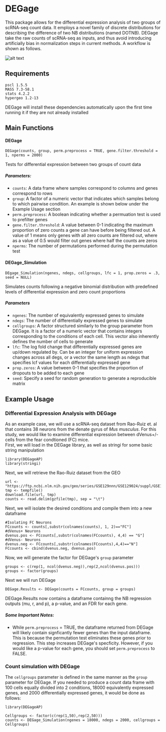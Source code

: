 # DEGage
This package allows for the differential expression analysis of two groups of scRNA-seq count data. It employs a novel family of discrete distributions for describing the difference of two NB distributions (named DOTNB). DEGage take the raw counts of scRNA-seq as inputs, and thus avoid introducing artificially bias in normalization steps in current methods. A workflow is shown as follows.

![alt text](https://github.com/chenyongrowan/DEGage/tree/main/DEGageAP/DEGage_Workflow.tif?raw=true)

 
## Requirements
```
pscl 1.5.5
MASS 7.3-58.1
stats 4.2.2
hypergeo 1.2-13
```
DEGage will install these dependencies automatically upon the first time running it if they are not already installed
## Main Functions
#### DEGage
```
DEGage(counts, group, perm.preprocess = TRUE, gene.filter.threshold = 1, nperms = 2000)
```
Tests for differential expression between two groups of count data  
##### Parameters:  
- `counts`: A data frame where samples correspond to columns and genes correspond to rows   
- `group`: A factor of a numeric vector that indicates which samples belong to which pairwise condition. An example is shown below under the Example Usage section  
- `perm.preprocess`: A boolean indicating whether a permuation test is used to prefilter genes  
- `gene.filter.threshold`: A value between 0-1 indicating the maximum proportion of zero counts a gene can have before being filtered out. A value of 1 means only genes with all zero counts are filtered out, where as a value of 0.5 would filter out genes where half the counts are zeros  
- `nperms`: The number of permutations performed during the permutation test  
#### DEGage_Simulation
```
DEgage_Simulation(ngenes, ndegs, cellgroups, lfc = 1, prop.zeros = .3, seed = NULL)
```
Simulates counts following a negative binomial distribution with predefined levels of differential expression and zero count proportions
##### Parameters
- `ngenes`: The number of equivalently expressed genes to simulate  
- `ndegs`: The number of differentially expressed genes to simulate  
- `cellgroups`: A factor structured similarly to the group parameter from DEGage. It is a factor of a numeric vector that contains integers corresponding to the conditions of each cell. This vector also inherently defines the number of cells to generate  
- `lfc`: The log fold change that differentially expressed genes are up/down regulated by. Can be an integer for uniform expression changes across all degs, or a vector the same length as ndegs that specifies lcf values for each differentially expressed gene  
- `prop.zeros`: A value between 0-1 that specifies the proportion of dropouts to be added to each gene  
- `seed`: Specify a seed for random generation to generate a reproducible matrix  
## Example Usage
### Differential Expression Analysis with DEGage
As an example case, we will use a scRNA-seq dataset from Rao-Ruiz et. al that contains 38 neurons from the denate gyrus of *Mus musculus*. For this study, we would like to examine differential expression between dVenus+/- cells from the fear condtioned (FC) mice.  
First, we will load in the DEGage library, as well as stringi for some basic string manipulation
```
library(DEGageAP)
library(stringi)
```
Next, we will retrieve the Rao-Ruiz dataset from the GEO
```
url <- "https://ftp.ncbi.nlm.nih.gov/geo/series/GSE129nnn/GSE129024/suppl/GSE129024_counts_per_gene_sample.txt.gz"
tmp <- tempfile()
download.file(url, tmp)
counts <- read.delim(gzfile(tmp), sep = "\t")
```
Next, we will isolate the desired conditions and compile them into a new dataframe
```
#Isolating FC Neurons
FCcounts <- counts[,substr(colnames(counts), 1, 2)=="FC"]
#dVenus+ Neurons
dvenus.pos <- FCcounts[,substr(colnames(FCcounts), 4,4) == "G"]
#dVenus- Neurons
dvenus.neg <- FCcounts[,substr(colnames(FCcounts),4,4)=="N"]
FCcounts <- cbind(dvenus.neg, dvenus.pos)
```
Now, we will generate the factor for DEGage's `group` parameter
```
groups <- c(rep(1, ncol(dvenus.neg)),rep(2,ncol(dvenus.pos)))
groups <- factor(groups)
```
Next we will run DEGage
```
DEGage.Results <- DEGage(counts = FCcounts, group = groups)
```
DEGage.Results now contains a dataframe containng the NB regression outputs (mu, r, and p), a p-value, and an FDR for each gene.  
##### Some Important Notes:
- While `perm.preprocess` = TRUE, the dataframe returned from DEGage will likely contain signficantly fewer genes than the input dataframe. This is because the permutation test eliminates these genes prior to regression. This step increases DEGage's specficity. However, if you would like a p-value for each gene, you should set `perm.preprocess` to FALSE. 
### Count simulation with DEGage
The `cellgroups` parameter is defined in the same manner as the `group` parameter for DEGage. If you needed to produce a count data frame with 100 cells equally divided into 2 conditions, 18000 equivalently expressed genes, and 2000 differentially expressed genes, it would be done as follows: 
```
library(DEGageAP)

Cellgroups <- factor(c(rep(1,50),rep(2,50)))
counts <- DEGage_Simulation(ngenes = 18000, ndegs = 2000, cellgroups = Cellgroups)
```
